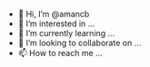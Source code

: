 - 👋 Hi, I’m @amancb
- 👀 I’m interested in ...
- 🌱 I’m currently learning ...
- 💞️ I’m looking to collaborate on ...
- 📫 How to reach me ...



